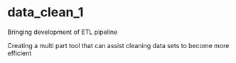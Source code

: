# data_clean_1
Bringing development of ETL pipeline

Creating a multi part tool that can assist cleaning data sets to become more efficient

